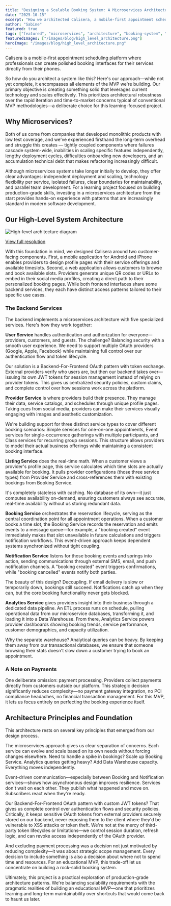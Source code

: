 ```yaml
---
title: "Designing a Scalable Booking System: A Microservices Architecture"
date: "2025-10-15"
excerpt: "How we architected Calisera, a mobile-first appointment scheduling platform, using microservices to balance scalability with the pragmatic realities of building an educational MVP."
author: "Sabine"
featured: true
tags: ["featured", "microservices", "architecture", "booking-system", "mvp", "scalability"]
featuredImages: ["/images/blog/high_level_architecture.png"]
heroImage: "/images/blog/high_level_architecture.png"
---
```


Calisera is a mobile-first appointment scheduling platform where professionals can create polished booking interfaces for their services directly from their phones.

So how do you architect a system like this? Here's our approach—while not yet complete, it encompasses all elements of the MVP we're building. Our primary objective is creating something solid that leverages current technology and scales effectively. This prioritizes architectural robustness over the rapid iteration and time-to-market concerns typical of conventional MVP methodologies—a deliberate choice for this learning-focused project.

## Why Microservices?

Both of us come from companies that developed monolithic products with low test coverage, and we've experienced firsthand the long-term overhead and struggle this creates — tightly coupled components where failures cascade system-wide, inabilities in scaling specific features independently, lengthy deployment cycles, difficulties onboarding new developers, and an accumulation technical debt that makes refactoring increasingly difficult.

Although microservices systems take longer initially to develop, they offer clear advantages: independent deployment and scaling, technology flexibility per service, isolated failures, clear boundaries for maintainability, and parallel team development. For a learning project focused on building production-grade skills, investing in a microservices architecture from the start provides hands-on experience with patterns that are increasingly standard in modern software development.

## Our High-Level System Architecture

![High-level architecture diagram](/images/blog/high_level_architecture.png)

[View full resolution](https://drive.google.com/file/d/1sqEQkl8l1K7wX3KamJ8nlrT68nuOsaaC/view?usp=sharing)

With this foundation in mind, we designed Calisera around two customer-facing components. First, a mobile application for Android and iPhone enables providers to design profile pages with their service offerings and available timeslots. Second, a web application allows customers to browse and book available slots. Providers generate unique QR codes or URLs to embed in their social media profiles, creating a direct path to their personalized booking pages. While both frontend interfaces share some backend services, they each have distinct access patterns tailored to their specific use cases.

### The Backend Services

The backend implements a microservices architecture with five specialized services. Here's how they work together:

**User Service** handles authentication and authorization for everyone—providers, customers, and guests. The challenge? Balancing security with a smooth user experience. We need to support multiple OAuth providers (Google, Apple, Facebook) while maintaining full control over our authentication flow and token lifecycle.

Our solution is a Backend-For-Frontend OAuth pattern with token exchange. External providers verify who users are, but then our backend takes over—issuing its own JWT tokens for session management instead of relying on provider tokens. This gives us centralized security policies, custom claims, and complete control over how sessions work across the platform.

**Provider Service** is where providers build their presence. They manage their data, service catalogs, and schedules through unique profile pages. Taking cues from social media, providers can make their services visually engaging with images and aesthetic customization.

We're building support for three distinct service types to cover different booking scenarios: Simple services for one-on-one appointments, Event services for single-occurrence gatherings with multiple participants, and Class services for recurring group sessions. This structure allows providers to model their actual business offerings while maintaining a consistent booking interface.

**Listing Service** does the real-time math. When a customer views a provider's profile page, this service calculates which time slots are actually available for booking. It pulls provider configurations (those three service types) from Provider Service and cross-references them with existing bookings from Booking Service.

It's completely stateless with caching. No database of its own—it just computes availability on-demand, ensuring customers always see accurate, real-time availability without us storing redundant data.

**Booking Service** orchestrates the reservation lifecycle, serving as the central coordination point for all appointment operations. When a customer books a time slot, the Booking Service records the reservation and emits events to a message queue—for example, a "booking created" event immediately makes that slot unavailable in future calculations and triggers notification workflows. This event-driven approach keeps dependent systems synchronized without tight coupling.

**Notification Service** listens for those booking events and springs into action, sending communications through external SMS, email, and push notification channels. A "booking created" event triggers confirmations, while "booking cancelled" events notify both parties.

The beauty of this design? Decoupling. If email delivery is slow or temporarily down, bookings still succeed. Notifications catch up when they can, but the core booking functionality never gets blocked.

**Analytics Service** gives providers insight into their business through a dedicated data pipeline. An ETL process runs on schedule, pulling operational data from our microservice databases, transforming it, and loading it into a Data Warehouse. From there, Analytics Service powers provider dashboards showing booking trends, service performance, customer demographics, and capacity utilization.

Why the separate warehouse? Analytical queries can be heavy. By keeping them away from our transactional databases, we ensure that someone browsing their stats doesn't slow down a customer trying to book an appointment.

### A Note on Payments

One deliberate omission: payment processing. Providers collect payments directly from customers outside our platform. This strategic decision significantly reduces complexity—no payment gateway integration, no PCI compliance headaches, no financial transaction management. For this MVP, it lets us focus entirely on perfecting the booking experience itself.

## Architecture Principles and Foundation

This architecture rests on several key principles that emerged from our design process.

The microservices approach gives us clear separation of concerns. Each service can evolve and scale based on its own needs without forcing changes elsewhere. Need to handle a spike in bookings? Scale up Booking Service. Analytics queries getting heavy? Add Data Warehouse capacity. Everything moves independently.

Event-driven communication—especially between Booking and Notification services—shows how asynchronous design improves resilience. Services don't wait on each other. They publish what happened and move on. Subscribers react when they're ready.

Our Backend-For-Frontend OAuth pattern with custom JWT tokens? That gives us complete control over authentication flows and security policies. Critically, it keeps sensitive OAuth tokens from external providers securely stored on our backend, never exposing them to the client where they'd be vulnerable to XSS attacks or token theft. We're not at the mercy of third-party token lifecycles or limitations—we control session duration, refresh logic, and can revoke access independently of the OAuth provider.

And excluding payment processing was a decision not just motivated by reducing complexity—it was about strategic scope management. Every decision to include something is also a decision about where not to spend time and resources. For an educational MVP, this trade-off let us concentrate on building a rock-solid booking system.

Ultimately, this project is a practical exploration of production-grade architecture patterns. We're balancing scalability requirements with the pragmatic realities of building an educational MVP—one that prioritizes learning and long-term maintainability over shortcuts that would come back to haunt us later.